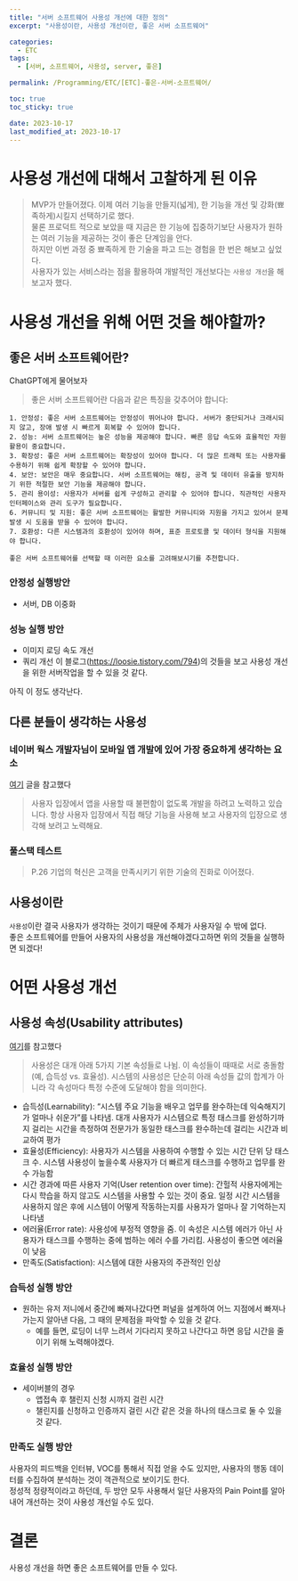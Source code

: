 ```yaml
---
title: "서버 소프트웨어 사용성 개선에 대한 정의"
excerpt: "사용성이란, 사용성 개선이란, 좋은 서버 소프트웨어"

categories:
  - ETC
tags:
  - [서버, 소프트웨어, 사용성, server, 좋은]

permalink: /Programming/ETC/[ETC]-좋은-서버-소프트웨어/

toc: true
toc_sticky: true

date: 2023-10-17
last_modified_at: 2023-10-17
---
```

# 사용성 개선에 대해서 고찰하게 된 이유
> MVP가 만들어졌다.
이제 여러 기능을 만들지(넓게), 한 기능을 개선 및 강화(뾰족하게)시킬지 선택하기로 했다.  
물론 프로덕트 적으로 보았을 때 지금은 한 기능에 집중하기보단 사용자가 원하는 여러 기능을 제공하는 것이 좋은 단계임을 안다.  
하지만 이번 과정 중 뾰족하게 한 기술을 파고 드는 경험을 한 번은 해보고 싶었다.  
사용자가 있는 서비스라는 점을 활용하여 개발적인 개선보다는 `사용성 개선`을 해보고자 했다.

# 사용성 개선을 위해 어떤 것을 해야할까?
## 좋은 서버 소프트웨어란?
ChatGPT에게 물어보자
>   좋은 서버 소프트웨어란 다음과 같은 특징을 갖추어야 합니다:

    1. 안정성: 좋은 서버 소프트웨어는 안정성이 뛰어나야 합니다. 서버가 중단되거나 크래시되지 않고, 장애 발생 시 빠르게 회복할 수 있어야 합니다.
    2. 성능: 서버 소프트웨어는 높은 성능을 제공해야 합니다. 빠른 응답 속도와 효율적인 자원 활용이 중요합니다.
    3. 확장성: 좋은 서버 소프트웨어는 확장성이 있어야 합니다. 더 많은 트래픽 또는 사용자를 수용하기 위해 쉽게 확장할 수 있어야 합니다.
    4. 보안: 보안은 매우 중요합니다. 서버 소프트웨어는 해킹, 공격 및 데이터 유출을 방지하기 위한 적절한 보안 기능을 제공해야 합니다.
    5. 관리 용이성: 사용자가 서버를 쉽게 구성하고 관리할 수 있어야 합니다. 직관적인 사용자 인터페이스와 관리 도구가 필요합니다.
    6. 커뮤니티 및 지원: 좋은 서버 소프트웨어는 활발한 커뮤니티와 지원을 가지고 있어서 문제 발생 시 도움을 받을 수 있어야 합니다.
    7. 호환성: 다른 시스템과의 호환성이 있어야 하며, 표준 프로토콜 및 데이터 형식을 지원해야 합니다.

    좋은 서버 소프트웨어를 선택할 때 이러한 요소를 고려해보시기를 추천합니다.
### 안정성 실행방안
- 서버, DB 이중화

### 성능 실행 방안
- 이미지 로딩 속도 개선
- 쿼리 개선
이 블로그(https://loosie.tistory.com/794)의 것들을 보고 사용성 개선을 위한 서버작업을 할 수 있을 것 같다.

아직 이 정도 생각난다.  

## 다른 분들이 생각하는 사용성
### 네이버 웍스 개발자님이 모바일 앱 개발에 있어 가장 중요하게 생각하는 요소
[여기](https://naver.worksmobile.com/blog/workstory5/) 글을 참고했다
> 사용자 입장에서 앱을 사용할 때 불편함이 없도록 개발을 하려고 노력하고 있습니다. 
  항상 사용자 입장에서 직접 해당 기능을 사용해 보고 사용자의 입장으로 생각해 보려고 노력해요. 

### 풀스택 테스트
> P.26 
  기업의 혁신은 고객을 만족시키기 위한 기술의 진화로 이어졌다.
## 사용성이란
`사용성`이란 결국 사용자가 생각하는 것이기 때문에 주체가 사용자일 수 밖에 없다.  
좋은 소프트웨어를 만들어 사용자의 사용성을 개선해야겠다고하면 위의 것들을 실행하면 되겠다!


# 어떤 사용성 개선
## 사용성 속성(Usability attributes)
[여기](https://grapevine9700.tistory.com/165)를 참고했다
>  사용성은 대개 아래 5가지 기본 속성들로 나뉨. 이 속성들이 때때로 서로 충돌함(예, 습득성 vs. 효율성). 시스템의 사용성은 단순히 아래 속성들 값의 합계가     아니라 각 속성마다 특정 수준에 도달해야 함을 의미한다.

  - 습득성(Learnability): “시스템 주요 기능을 배우고 업무를 완수하는데 익숙해지기가 얼마나 쉬운가”를 나타냄. 대개 사용자가 시스템으로 특정 태스크를 완성하기까지 걸리는 시간을 측정하여 전문가가 동일한 태스크를 완수하는데 걸리는 시간과 비교하여 평가
  - 효율성(Efficiency): 사용자가 시스템을 사용하여 수행할 수 있는 시간 단위 당 태스크 수. 시스템 사용성이 높을수록 사용자가 더 빠르게 태스크를 수행하고 업무를 완수 가능함
  - 시간 경과에 따른 사용자 기억(User retention over time): 간헐적 사용자에게는 다시 학습을 하지 않고도 시스템을 사용할 수 있는 것이 중요. 일정 시간 시스템을 사용하지 않은 후에 시스템이 어떻게 작동하는지를 사용자가 얼마나 잘 기억하는지 나타냄
  - 에러율(Error rate): 사용성에 부정적 영향을 줌. 이 속성은 시스템 에러가 아닌 사용자가 태스크를 수행하는 중에 범하는 에러 수를 가리킴. 사용성이 좋으면 에러율이 낮음
  - 만족도(Satisfaction): 시스템에 대한 사용자의 주관적인 인상

### 습득성 실행 방안
- 원하는 유저 저니에서 중간에 빠져나갔다면 퍼널을 설계하여 어느 지점에서 빠져나가는지 알아낸 다음, 그 때의 문제점을 파악할 수 있을 것 같다.
  - 예를 들면, 로딩이 너무 느려서 기다리지 못하고 나간다고 하면 응답 시간을 줄이기 위해 노력해야겠다.

### 효율성 실행 방안
- 세이버블의 경우
  - 앱접속 후 챌린지 신청 시까지 걸린 시간
  - 챌린지를 신청하고 인증까지 걸린 시간 
같은 것을 하나의 태스크로 둘 수 있을 것 같다.

### 만족도 실행 방안
사용자의 피드백을 인터뷰, VOC를 통해서 직접 얻을 수도 있지만, 사용자의 행동 데이터를 수집하여 분석하는 것이 객관적으로 보이기도 한다.  
정성적 정량적이라고 하던데, 두 방안 모두 사용해서 일단 사용자의 Pain Point를 알아내어 개선하는 것이 사용성 개선일 수도 있다.

# 결론
사용성 개선을 하면 좋은 소프트웨어를 만들 수 있다.  
